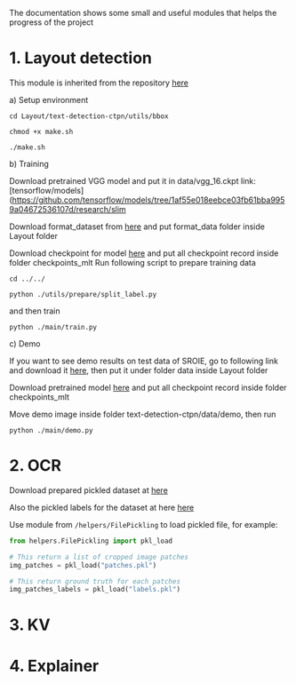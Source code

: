 The documentation shows some small and useful modules that helps the progress of the project

# 1. Layout detection

This module is inherited from the repository [here](https://github.com/eragonruan/text-detection-ctpn)

a) Setup environment

```
cd Layout/text-detection-ctpn/utils/bbox

chmod +x make.sh

./make.sh
```

b) Training

Download pretrained VGG model and put it in data/vgg_16.ckpt link: [tensorflow/models](https://github.com/tensorflow/models/tree/1af55e018eebce03fb61bba9959a04672536107d/research/slim

Download format_dataset from [here](https://drive.google.com/drive/folders/1OTl3BRs3iBCTLyCGMHno1VFxyxZzxs4Z?usp=sharing) and
put format_data folder inside Layout folder

Download checkpoint for model [here](https://drive.google.com/drive/folders/1k4bYCBJUlPzsFhEJGIv-5lk9tZQX3tvv?usp=sharing) and put all checkpoint record inside folder checkpoints_mlt
Run following script to prepare training data

```
cd ../../

python ./utils/prepare/split_label.py
```

and then train

```
python ./main/train.py
```

c) Demo

If you want to see demo results on test data of SROIE, go to following link and download it [here](https://drive.google.com/drive/folders/1TYJDmql_ahQk_CyrfnpVnB_agZVcqTp3?usp=sharing), then put it under folder data inside Layout folder

Download pretrained model [here](https://drive.google.com/drive/folders/1k4bYCBJUlPzsFhEJGIv-5lk9tZQX3tvv?usp=sharing) and put all checkpoint record inside folder checkpoints_mlt


Move demo image inside folder text-detection-ctpn/data/demo, then run

```
python ./main/demo.py
```


# 2. OCR
Download prepared pickled dataset at [here](https://drive.google.com/file/d/1-0bRc91c-50S38oC3JYE9BcWwogheiRg/view?usp=sharing)

Also the pickled labels for the dataset at here [here](https://drive.google.com/file/d/1-5jkZ7YT23tCd1-P_5AvKmR3cTyQIJ4n/view?usp=sharing)

Use module from `/helpers/FilePickling` to load pickled file, for example:

```python
from helpers.FilePickling import pkl_load

# This return a list of cropped image patches
img_patches = pkl_load("patches.pkl") 

# This return ground truth for each patches
img_patches_labels = pkl_load("labels.pkl") 
```

# 3. KV

# 4. Explainer
